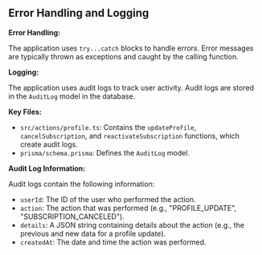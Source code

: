 ## Error Handling and Logging

**Error Handling:**

The application uses `try...catch` blocks to handle errors. Error messages are typically thrown as exceptions and caught by the calling function.

**Logging:**

The application uses audit logs to track user activity. Audit logs are stored in the `AuditLog` model in the database.

**Key Files:**

-   `src/actions/profile.ts`: Contains the `updateProfile`, `cancelSubscription`, and `reactivateSubscription` functions, which create audit logs.
-   `prisma/schema.prisma`: Defines the `AuditLog` model.

**Audit Log Information:**

Audit logs contain the following information:

-   `userId`: The ID of the user who performed the action.
-   `action`: The action that was performed (e.g., "PROFILE_UPDATE", "SUBSCRIPTION_CANCELED").
-   `details`: A JSON string containing details about the action (e.g., the previous and new data for a profile update).
-   `createdAt`: The date and time the action was performed.